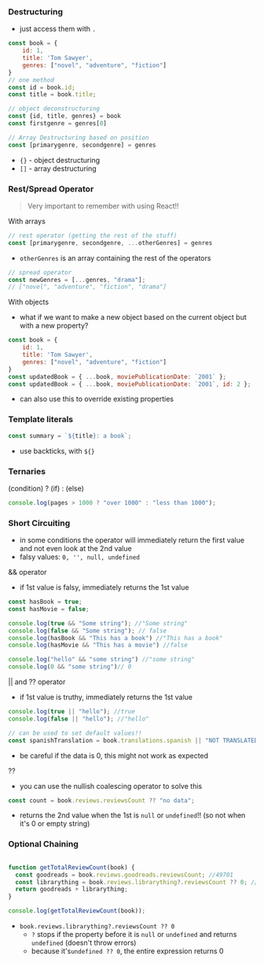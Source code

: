 ### Destructuring
- just access them with `.`
```js
const book = {
	id: 1,
	title: 'Tom Sawyer',
	genres: ["novel", "adventure", "fiction"]
}
// one method
const id = book.id;
const title = book.title;

// object deconstructuring
const {id, title, genres} = book 
const firstgenre = genres[0]

// Array Destructuring based on position 
const [primarygenre, secondgenre] = genres
```
- `{}` - object destructuring
- `[]` - array destructuring

### Rest/Spread Operator
>Very important to remember with using React!!

With arrays
```js
// rest operator (getting the rest of the stuff)
const [primarygenre, secondgenre, ...otherGenres] = genres
```
- `otherGenres` is an array containing the rest of the operators
```js
// spread operator
const newGenres = [...genres, "drama"];
// ["novel", "adventure", "fiction", "drama"]
```

With objects
- what if we want to make a new object based on the current object but with a new property?
```js
const book = {
	id: 1,
	title: 'Tom Sawyer',
	genres: ["novel", "adventure", "fiction"]
}
const updatedBook = { ...book, moviePublicationDate: `2001` };
const updatedBook = { ...book, moviePublicationDate: `2001`, id: 2 };
```
- can also use this to override existing properties

### Template literals
```js
const summary = `${title}: a book`;
```
- use backticks, with `${}`
### Ternaries
(condition) ? (if) : (else)
```js
console.log(pages > 1000 ? "over 1000" : "less than 1000");
```

### Short Circuiting
- in some conditions the operator will immediately return the first value and not even look at the 2nd value
- falsy values: `0, '', null, undefined`

&& operator
- if 1st value is falsy, immediately returns the 1st value
```js
const hasBook = true;
const hasMovie = false;

console.log(true && "Some string"); //"Some string"
console.log(false && "Some string"); // false
console.log(hasBook && "This has a book") //"This has a book"
console.log(hasMovie && "This has a movie") //false

console.log("hello" && "some string") //"some string"
console.log(0 && "some string")// 0
```

|| and ?? operator
- if 1st value is truthy, immediately returns the 1st value
```js
console.log(true || "hello"); //true
console.log(false || "hello"); //"hello"

// can be used to set default values!!
const spanishTranslation = book.translations.spanish || "NOT TRANSLATED";
```
- be careful if the data is 0, this might not work as expected

??
- you can use the nullish coalescing operator to solve this
```js
const count = book.reviews.reviewsCount ?? "no data";
```
- returns the 2nd value when the 1st is `null` or `undefined`!! (so not when it's 0 or empty string)

### Optional Chaining
```js

function getTotalReviewCount(book) {
  const goodreads = book.reviews.goodreads.reviewsCount; //49701
  const librarything = book.reviews.librarything?.reviewsCount ?? 0; //0
  return goodreads + librarything;
}

console.log(getTotalReviewCount(book));
```
- `book.reviews.librarything?.reviewsCount ?? 0`
	- `?` stops if the property before it is `null` or `undefined` and returns `undefined` (doesn't throw errors)
	- because it's`undefined ?? 0`, the entire expression returns 0
